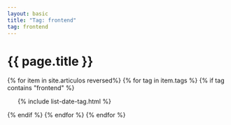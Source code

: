 ```yaml
---
layout: basic
title: "Tag: frontend"
tag: frontend
---
```


<h1>{{ page.title }}</h1>

{% for item in site.articulos reversed%}
{% for tag in item.tags %}
{% if tag contains "frontend" %}
<ul>
    {% include list-date-tag.html %}
</ul>
{% endif %}
{% endfor %}
{% endfor %}